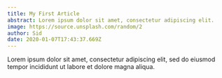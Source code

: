 ```yaml
---
title: My First Article
abstract: Lorem ipsum dolor sit amet, consectetur adipiscing elit.
image: https://source.unsplash.com/random/2
author: Sid
date: 2020-01-07T17:43:37.669Z
---
```

Lorem ipsum dolor sit amet, consectetur adipiscing elit, sed do eiusmod tempor incididunt ut labore et dolore magna aliqua.